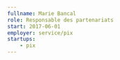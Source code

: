 ```yaml
---
fullname: Marie Bancal
role: Responsable des partenariats
start: 2017-06-01
employer: service/pix
startups:
    - pix
---
```

